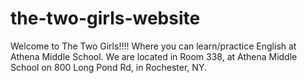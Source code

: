 # the-two-girls-website
Welcome to The Two Girls!!!! Where you can learn/practice English at Athena Middle School. We are located in Room 338, at Athena Middle School on 800 Long Pond Rd, in Rochester, NY.
